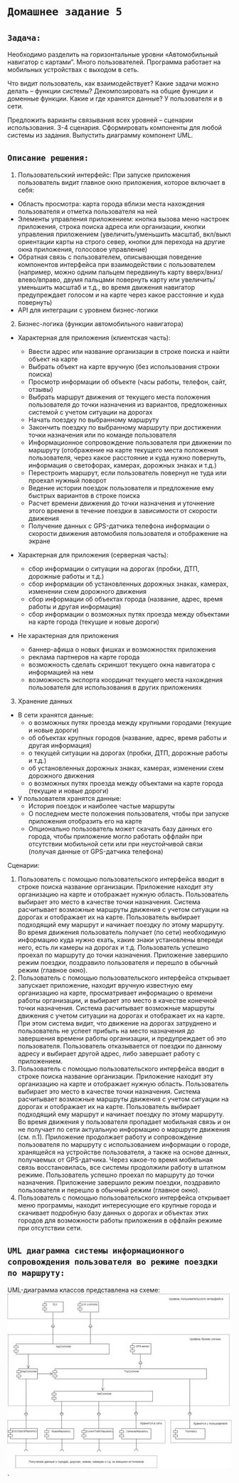 # `Домашнее задание 5`

## `Задача:`

Необходимо разделить на горизонтальные уровни «Автомобильный навигатор с картами”. 
Много пользователей. 
Программа работает на мобильных устройствах с выходом в сеть.

Что видит пользователь, как взаимодействует?
Какие задачи можно делать – функции системы? Декомпозировать на общие функции и доменные функции.
Какие и где хранятся данные? У пользователя и в сети.

Предложить варианты связывания всех уровней – сценарии использования. 3-4 сценария.
Сформировать компоненты для любой системы из задания. Выпустить диаграмму компонент UML.

## `Описание решения:`

1. Пользовательский интерфейс:
При запуске приложения пользователь видит главное окно приложения, которое включает в себя:
 * Область просмотра: карта города вблизи места нахождения пользователя и отметка пользователя на ней 
 * Элементы управления приложением: кнопка вызова меню настроек приложения, строка поиска адреса или организации, кнопки управления приложением (увеличить/уменьшить масштаб, вкл/выкл ориентации карты на строго север, кнопки для перехода на другие окна приложения, голосовое управление) 
 * Обратная связь с пользователем, описывающая поведение компонентов интерфейса при взаимодействии с пользователем (например, можно одним пальцем передвинуть карту вверх/вниз/влево/вправо, двумя пальцами повернуть карту или увеличить/уменьшить масштаб и т.д., во время движения навигатор предупреждает голосом и на карте через какое расстояние и куда повернуть)
 * API для интеграции с уровнем бизнес-логики

2. Бизнес-логика (функции автомобильного навигатора)
 
* Характерная для приложения (клиентская часть): 
  * Ввести адрес или название организации в строке поиска и найти объект на карте
  * Выбрать объект на карте вручную (без использования строки поиска)
  * Просмотр информации об объекте (часы работы, телефон, сайт, отзывы)
  * Выбрать маршрут движения от текущего места положения пользователя до точки назначения из вариантов, предложенных системой с учетом ситуации на дорогах
  * Начать поездку по выбранному маршруту
  * Закончить поездку по выбранному маршруту при достижении точки назначения или по команде пользователя
  * Информационное сопровождение пользователя при движении по маршруту (отображение на карте текущего места положения пользователя, через какое расстояние и куда нужно повернуть, информация о светофорах, камерах, дорожных знаках и т.д.)
  * Перестроить маршрут, если пользователь повернул не туда или проехал нужный поворот
  * Ведение истории поездок пользователя и предложение ему быстрых вариантов в строке поиска
  * Расчет времени движения до точки назначения и уточнение этого времени в течение поездки в зависимости от скорости движения
  * Получение данных с GPS-датчика телефона информации о скорости движения автомобиля пользователя и отображение на экране
* Характерная для приложения (серверная часть):
  * сбор информации о ситуации на дорогах (пробки, ДТП, дорожные работы и т.д.)
  * сбор информации об установленных дорожных знаках, камерах, изменении схем дорожного движения
  * сбор информации об объектах города (название, адрес, время работы и другая информация)
  * сбор информации о возможных путях проезда между объектами на карте города (текущие и новые дороги)

* Не характерная для приложения 
  * баннер-афиша о новых фишках и возможностях приложения
  * реклама партнеров на карте города
  * возможность сделать скриншот текущего окна навигатора с информацией на нем
  * возможность экспорта координат текущего места нахождения пользователя для использования в других приложениях 

3. Хранение данных
* В сети хранятся данные:
  * о возможных путях проезда между крупными городами (текущие и новые дороги)
  * об объектах крупных городов (название, адрес, время работы и другая информация)
  * о текущей ситуации на дорогах (пробки, ДТП, дорожные работы и т.д.)
  * об установленных дорожных знаках, камерах, изменении схем дорожного движения
  * о возможных путях проезда между объектами на карте города (текущие и новые дороги)
* У пользователя хранятся данные:
  * История поездок и наиболее частые маршруты
  * О последнем месте положения пользователя, чтобы при запуске приложения отобразить его на карте
  * Опционально пользователь может скачать базу данных его города, чтобы приложение могло работать оффлайн при отсутствии мобильной сети или при неустойчивой связи (получая данные от GPS-датчика телефона)

Сценарии:
1. Пользователь с помощью пользовательского интерфейса вводит в строке поиска название организации. Приложение находит эту организацию на карте и отображает нужную область. Пользователь выбирает это место в качестве точки назначения. Система расчитывает возможные маршруты движения с учетом ситуации на дорогах и отображает их на карте. Пользователь выбирает подходящий ему маршрут и начинает поездку по этому маршруту. Во время движения пользователь получает (по сети) необходимую информацию куда нужно ехать, какие знаки установлены впереди него, есть ли камеры на дорогах и т.д. Пользователь успешно проехал по маршруту до точки назначения. Приложение завершило режим поездки, поздравило пользователя и перешло в обычный режим (главное окно).
2. Пользователь с помощью пользовательского интерфейса открывает запускает приложение, находит вручную известную ему организацию на карте, просматривает информацию о времени работы организации, и выбирает это место в качестве конечной точки назначения. Система расчитывает возможные маршруты движения с учетом ситуации на дорогах и отображает их на карте. При этом система видит, что движение на дорогах затруднено и пользователь не успеет прибыть на место назначения до завершения времени работы организации, и предупреждает об это пользователя. Пользователь отказывается от поездки по данному адресу и выбирает другой адрес, либо завершает работу с приложением.
3. Пользователь с помощью пользовательского интерфейса вводит в строке поиска название организации. Приложение находит эту организацию на карте и отображает нужную область. Пользователь выбирает это место в качестве точки назначения. Система расчитывает возможные маршруты движения с учетом ситуации на дорогах и отображает их на карте. Пользователь выбирает подходящий ему маршрут и начинает поездку по этому маршруту. Во время движения у пользователя пропадает мобильная связь и он не получает по сети актуальную информацию о маршруте движения (см. п.1). Приложение продолжает работу и сопровождение пользователя по маршруту с использованием информации о городе, хранящейся на устройстве пользователя, а также на основе данных, получаемых от GPS-датчика. Через какое-то время мобильная связь восстановилась, все системы продолжили работу в штатном режиме. Пользователь успешно проехал по маршруту до точки назначения. Приложение завершило режим поездки, поздравило пользователя и перешло в обычный режим (главное окно).
4. Пользователь с помощью пользовательского интерфейса открывает меню программы, находит интересующие его крупные города и скачивает подробную базу данных о дорогах и объектах этих городов для возможности работы приложения в оффлайн режиме при отсутствии сети.

## `UML диаграмма системы информационного сопровождения пользователя во режиме поездки по маршруту:`
UML-диаграмма классов представлена на схеме:
![UML-diagram](UML-diagram.jpg).